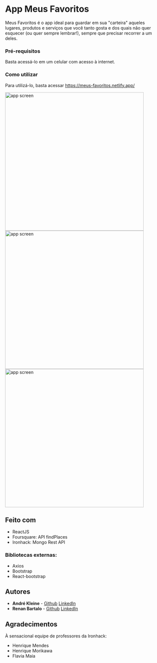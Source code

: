 # App Meus Favoritos

Meus Favoritos é o app ideal para guardar em sua "carteira" aqueles lugares, produtos e serviços que você tanto gosta e dos quais não quer esquecer (ou quer sempre lembrar!), sempre que precisar recorrer a um deles.

### Pré-requisitos

Basta acessá-lo em um celular com acesso à internet.

### Como utilizar

Para utilizá-lo, basta acessar https://meus-favoritos.netlify.app/

<span>
<img src="https://github.com/andrekleine/ironhack-project-2-frontend-crud/blob/main/src/components/AppImgs/Captura%20de%20Tela%202021-10-15%20%C3%A0s%2015.15.03.png" alt="app screen" height="450"/>
<img src="https://github.com/andrekleine/ironhack-project-2-frontend-crud/blob/main/src/components/AppImgs/Captura%20de%20Tela%202021-10-15%20%C3%A0s%2015.14.35.png" alt="app screen" height="450"/>
<img src="https://github.com/andrekleine/ironhack-project-2-frontend-crud/blob/main/src/components/AppImgs/Captura%20de%20Tela%202021-10-15%20%C3%A0s%2014.53.03.png" alt="app screen" height="450"/>
</span>

## Feito com
* ReactJS
* Foursquare: API findPlaces
* Ironhack: Mongo Rest API


### Bibliotecas externas:
* Axios
* Bootstrap
* React-bootstrap
    
## Autores

* **André Kleine** - [Github](https://github.com/andrekleine) [LinkedIn](https://www.linkedin.com/in/andre-kleine-/)
* **Renan Bartalo** - [Github](https://github.com/RenanBartalo) [LinkedIn](https://www.linkedin.com/in/renan-bartalo-51709b8a/)

## Agradecimentos
À sensacional equipe de professores da Ironhack:
* Henrique Mendes
* Henrique Morikawa
* Flavia Maia
